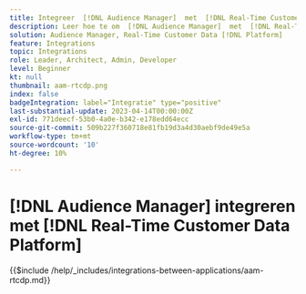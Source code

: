 ```yaml
---
title: Integreer  [!DNL Audience Manager]  met  [!DNL Real-Time Customer Data Platform]
description: Leer hoe te om  [!DNL Audience Manager]  met  [!DNL Real-Time Customer Data Platform] te integreren.
solution: Audience Manager, Real-Time Customer Data [!DNL Platform]
feature: Integrations
topic: Integrations
role: Leader, Architect, Admin, Developer
level: Beginner
kt: null
thumbnail: aam-rtcdp.png
index: false
badgeIntegration: label="Integratie" type="positive"
last-substantial-update: 2023-04-14T00:00:00Z
exl-id: 771deecf-53b0-4a0e-b342-e178edd64ecc
source-git-commit: 509b227f360718e81fb19d3a4d30aebf9de49e5a
workflow-type: tm+mt
source-wordcount: '10'
ht-degree: 10%

---
```


# [!DNL Audience Manager] integreren met [!DNL Real-Time Customer Data Platform]

{{$include /help/_includes/integrations-between-applications/aam-rtcdp.md}}
